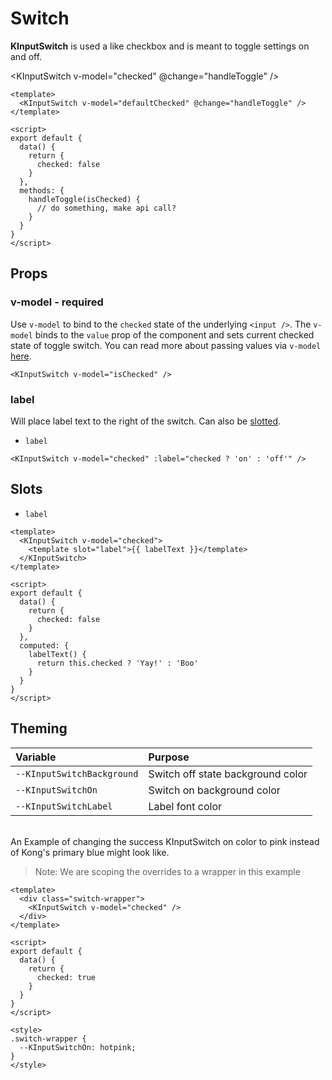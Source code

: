 # Switch

**KInputSwitch** is used a like checkbox and is meant to toggle settings on and
off.

<KInputSwitch v-model="checked" @change="handleToggle" />

```vue
<template>
  <KInputSwitch v-model="defaultChecked" @change="handleToggle" />
</template>

<script>
export default {
  data() {
    return {
      checked: false
    }
  },
  methods: {
    handleToggle(isChecked) {
      // do something, make api call?
    }
  }
}
</script>
```

## Props

### v-model - required

Use `v-model` to bind to the `checked` state of the underlying `<input />`. The
`v-model` binds to the `value` prop of the component and sets current checked
state of toggle switch. You can read more about passing values via `v-model`
[here](https://vuejs.org/v2/guide/components.html#Using-v-model-on-Components).

```vue
<KInputSwitch v-model="isChecked" />
```

### label

Will place label text to the right of the switch. Can also be [slotted](#slots).

- `label`

```vue
<KInputSwitch v-model="checked" :label="checked ? 'on' : 'off'" />
```

<KInputSwitch v-model="labelPropChecked" :label="labelPropChecked ? 'on' : 'off'" />

## Slots

- `label`

<KInputSwitch
  v-model="labelChecked"> <template slot="label">{{ labelText}}</template>
</KInputSwitch>

```vue
<template>
  <KInputSwitch v-model="checked">
    <template slot="label">{{ labelText }}</template>
  </KInputSwitch>
</template>

<script>
export default {
  data() {
    return {
      checked: false
    }
  },
  computed: {
    labelText() {
      return this.checked ? 'Yay!' : 'Boo'
    }
  }
}
</script>
```

## Theming

| Variable                   | Purpose                           |
| :------------------------- | :-------------------------------- |
| `--KInputSwitchBackground` | Switch off state background color |
| `--KInputSwitchOn`         | Switch on background color        |
| `--KInputSwitchLabel`      | Label font color                  |

\
An Example of changing the success KInputSwitch on color to pink instead of Kong's
primary blue might look like.

> Note: We are scoping the overrides to a wrapper in this example

<template>
  <div class="switch-wrapper">
    <KInputSwitch v-model="themeChecked" />
  </div>
</template>

```vue
<template>
  <div class="switch-wrapper">
    <KInputSwitch v-model="checked" />
  </div>
</template>

<script>
export default {
  data() {
    return {
      checked: true
    }
  }
}
</script>

<style>
.switch-wrapper {
  --KInputSwitchOn: hotpink;
}
</style>
```

<style lang="scss">
.switch-wrapper {
  --KInputSwitchOn: hotpink;
}
</style>

<script>
export default {
  data () {
    return {
      labelPropChecked: false,
      defaultChecked: false,
      labelChecked: false,
      themeChecked: true
    }
  },
  computed: {
    labelText () {
      return this.labelChecked
        ? 'Yay!'
        : 'Boo'
    },
    
  },
  methods: {
    handleToggle (isChecked) {
      console.log('Toggled to: ' + isChecked)
    }
  }
}
</script>
